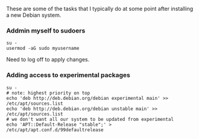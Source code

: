 
These are some of the tasks that I typically do at some point after installing a new Debian system.

### Addmin myself to sudoers
```
su -
usermod -aG sudo myusername
```
Need to log off to apply changes.

### Adding access to experimental packages
```
su -
# note: highest priority on top
echo 'deb http://deb.debian.org/debian experimental main' >> /etc/apt/sources.list
echo 'deb http://deb.debian.org/debian unstable main' >> /etc/apt/sources.list
# we don't want all our system to be updated from experimental
echo 'APT::Default-Release "stable";' > /etc/apt/apt.conf.d/99defaultrelease
```
